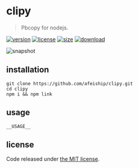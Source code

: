 # clipy
> Pbcopy for nodejs.

[![version][version-image]][version-url]
[![license][license-image]][license-url]
[![size][size-image]][size-url]
[![download][download-image]][download-url]

![snapshot](https://tva1.sinaimg.cn/large/0081Kckwgy1gk87ynhkbaj30u60asasp.jpg)

## installation
```shell
git clone https://github.com/afeiship/clipy.git
cd clipy
npm i && npm link
```

## usage
~~~
__USAGE__
~~~

## license
Code released under [the MIT license](https://github.com/afeiship/clipy/blob/master/LICENSE.txt).

[version-image]: https://img.shields.io/npm/v/@jswork/clipy
[version-url]: https://npmjs.org/package/@jswork/clipy

[license-image]: https://img.shields.io/npm/l/@jswork/clipy
[license-url]: https://github.com/afeiship/clipy/blob/master/LICENSE.txt

[size-image]: https://img.shields.io/bundlephobia/minzip/@jswork/clipy
[size-url]: https://github.com/afeiship/clipy/blob/master/dist/clipy.min.js

[download-image]: https://img.shields.io/npm/dm/@jswork/clipy
[download-url]: https://www.npmjs.com/package/@jswork/clipy
